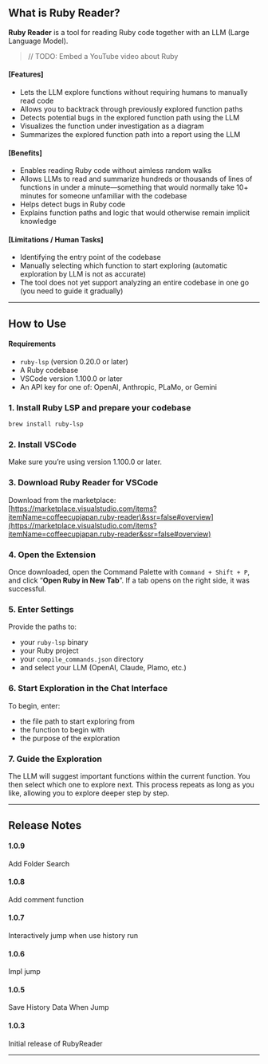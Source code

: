 ## What is Ruby Reader?

**Ruby Reader** is a tool for reading Ruby code together with an LLM (Large Language Model).

> // TODO: Embed a YouTube video about Ruby

#### \[Features]

* Lets the LLM explore functions without requiring humans to manually read code
* Allows you to backtrack through previously explored function paths
* Detects potential bugs in the explored function path using the LLM
* Visualizes the function under investigation as a diagram
* Summarizes the explored function path into a report using the LLM

#### \[Benefits]

* Enables reading Ruby code without aimless random walks
* Allows LLMs to read and summarize hundreds or thousands of lines of functions in under a minute—something that would normally take 10+ minutes for someone unfamiliar with the codebase
* Helps detect bugs in Ruby code
* Explains function paths and logic that would otherwise remain implicit knowledge

#### \[Limitations / Human Tasks]

* Identifying the entry point of the codebase
* Manually selecting which function to start exploring (automatic exploration by LLM is not as accurate)
* The tool does not yet support analyzing an entire codebase in one go (you need to guide it gradually)

---

## How to Use

#### Requirements

* `ruby-lsp` (version 0.20.0 or later)
* A Ruby codebase
* VSCode version 1.100.0 or later
* An API key for one of: OpenAI, Anthropic, PLaMo, or Gemini

### 1. Install Ruby LSP and prepare your codebase

```bash
brew install ruby-lsp
```

### 2. Install VSCode

Make sure you’re using version 1.100.0 or later.

### 3. Download Ruby Reader for VSCode

Download from the marketplace:
[https://marketplace.visualstudio.com/items?itemName=coffeecupjapan.ruby-reader\&ssr=false#overview](https://marketplace.visualstudio.com/items?itemName=coffeecupjapan.ruby-reader&ssr=false#overview)

### 4. Open the Extension

Once downloaded, open the Command Palette with `Command + Shift + P`, and click “**Open Ruby in New Tab**”.
If a tab opens on the right side, it was successful.

### 5. Enter Settings

Provide the paths to:

* your `ruby-lsp` binary
* your Ruby project
* your `compile_commands.json` directory
* and select your LLM (OpenAI, Claude, Plamo, etc.)

### 6. Start Exploration in the Chat Interface

To begin, enter:

* the file path to start exploring from
* the function to begin with
* the purpose of the exploration

### 7. Guide the Exploration

The LLM will suggest important functions within the current function.
You then select which one to explore next.
This process repeats as long as you like, allowing you to explore deeper step by step.

---

## Release Notes

#### 1.0.9

Add Folder Search

#### 1.0.8

Add comment function

#### 1.0.7

Interactively jump when use history run

#### 1.0.6

Impl jump

#### 1.0.5

Save History Data When Jump

#### 1.0.3

Initial release of RubyReader

---
